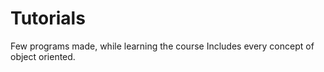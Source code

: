 # Tutorials
Few programs made, while learning the course
Includes every concept of object oriented.
